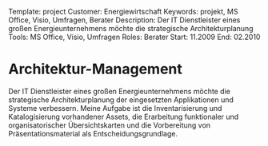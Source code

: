 Template: project
Customer: Energiewirtschaft
Keywords: projekt, MS Office, Visio, Umfragen, Berater
Description: Der IT Dienstleister eines großen Energieunternehmens möchte die strategische Architekturplanung
Tools: MS Office, Visio, Umfragen
Roles: Berater
Start: 11.2009
End: 02.2010

# Architektur-Management

Der IT Dienstleister eines großen Energieunternehmens möchte die strategische Architekturplanung der eingesetzten Applikationen und Systeme verbessern. Meine Aufgabe ist die Inventarisierung und Katalogisierung vorhandener Assets, die Erarbeitung funktionaler und organisatorischer Übersichtskarten und die Vorbereitung von Präsentationsmaterial als Entscheidungsgrundlage.


